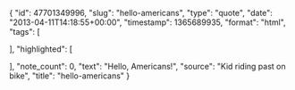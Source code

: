 {
  "id": 47701349996,
  "slug": "hello-americans",
  "type": "quote",
  "date": "2013-04-11T14:18:55+00:00",
  "timestamp": 1365689935,
  "format": "html",
  "tags": [

  ],
  "highlighted": [

  ],
  "note_count": 0,
  "text": "Hello, Americans!",
  "source": "Kid riding past on bike",
  "title": "hello-americans"
}

